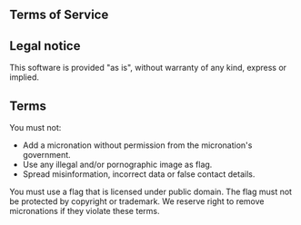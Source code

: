 <section>
    <h1> Terms of Service </h1>
    <h2> Legal notice </h2>
    <p>
        This software is provided "as is", without warranty of any kind, express or implied.
    </p>
    <h2> Terms </h2>
    <p>
        You must not:
        <ul>
            <li>Add a micronation without permission from the micronation's government.</li>
            <li>Use any illegal and/or pornographic image as flag.</li>
            <li>Spread misinformation, incorrect data or false contact details.</li>
        </ul>
        You must use a flag that is licensed under public domain.
        The flag must not be protected by copyright or trademark.
        We reserve right to remove micronations if they violate these terms.
    </p>
</section>